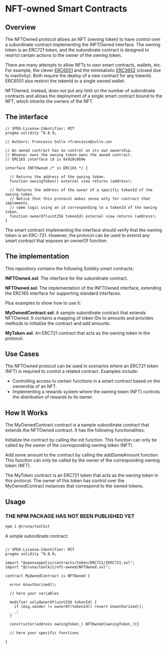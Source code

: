 # NFT-owned Smart Contracts

## Overview
The NFTOwned protocol allows an NFT (owning token) to have control over a subordinate contract implementing the INFTOwned interface. The owning token is an ERC721 token, and the subordinate contract is designed to restrict certain actions to the owner of the owning token.

There are many attempts to allow NFTs to own smart contracts, wallets, etc. For example, the clever [ERC6551](https://eips.ethereum.org/EIPS/eip-6551) and the minimalistic [ERC3652](https://github.com/ethereum/EIPs/pull/3652) (closed due to inactivity). Both require the deploy of a new contract for any tokenId. ERC6551 also restrict the tokenId to a single owned wallet.

NFTOwned, instead, does not put any limit on the number of subordinate contracts and allows the deployment of a single smart contract bound to the NFT, which inherits the owners of the NFT. 

## The interface

``` solidity
// SPDX-License-Identifier: MIT
pragma solidity ^0.8.9;

// Authors: Francesco Sullo <francesco@sullo.co>

// An owned contract has no control on its own ownership.
// Whoever owns the owning token owns the owned contract.
// ERC165 interface id is 0x920c8b9e

interface INFTOwned /* is ERC165 */ {

  // Returns the address of the owning token.
  function owningToken() external view returns (address);

  // Returns the address of the owner of a specific tokenId of the owning token.
  // Notice that this protocol makes sense only for contract that implements
  // some logic using an id corresponding to a tokenId of the owning token.
  function ownerOf(uint256 tokenId) external view returns (address);
}
```

The smart contract implementing the interface should verify that the owning token is an ERC-721. However, the protocol can be used to extend any smart contract that exposes an ownerOf function.

## The implementation

This repository contains the following Solidity smart contracts:

**INFTOwned.sol**: The interface for the subordinate contract.

**NFTOwned.sol**: The implementation of the INFTOwned interface, extending the ERC165 interface for supporting standard interfaces.

Plus examples to show how to use it:

**MyOwnedContract.sol**: A sample subordinate contract that extends NFTOwned. It contains a mapping of token IDs to amounts and provides methods to initialize the contract and add amounts.

**MyToken.sol**: An ERC721 contract that acts as the owning token in the protocol.

## Use Cases

The NFTOwned protocol can be used in scenarios where an ERC721 token (NFT) is required to control a related contract. Examples include:

- Controlling access to certain functions in a smart contract based on the ownership of an NFT.
- Implementing a rewards system where the owning token (NFT) controls the distribution of rewards to its owner.

## How It Works
The MyOwnedContract contract is a sample subordinate contract that extends the NFTOwned contract. It has the following functionalities:

Initialize the contract by calling the init function. This function can only be called by the owner of the corresponding owning token (NFT).

Add some amount to the contract by calling the addSomeAmount function. This function can only be called by the owner of the corresponding owning token (NFT).

The MyToken contract is an ERC721 token that acts as the owning token in this protocol. The owner of this token has control over the MyOwnedContract instances that correspond to the owned tokens.

## Usage

### THE NPM PACKAGE HAS NOT BEEN PUBLISHED YET

```bash
npm i @cruna/toolkit
```

A simple subordinate contract:

```solidity

// SPDX-License-Identifier: MIT
pragma solidity ^0.8.9;

import "@openzeppelin/contracts/token/ERC721/IERC721.sol";
import "@cruna/toolkit/nft-owned/NFTOwned.sol";

contract MyOwnedContract is NFTOwned {

  error Unauthorized();

  // here your variables

  modifier onlyOwnerOf(uint256 tokenId) {
    if (msg.sender != ownerOf(tokenId)) revert Unauthorized();
    _;
  }

  constructor(address owningToken_) NFTOwned(owningToken_){}

  // here your specific functions

}

```
